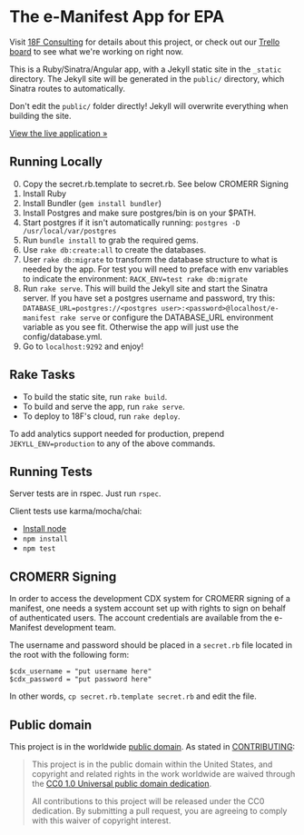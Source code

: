 # The e-Manifest App for EPA

Visit [18F Consulting](https://pages.18f.gov/consulting/projects/epa/e-manifest/) for details about this project, or check out our [Trello board](https://trello.com/b/0geMlbgF/epa-emanifest) to see what we're working on right now.

This is a Ruby/Sinatra/Angular app, with a Jekyll static site in the `_static` directory. The Jekyll site will be generated in the `public/` directory, which Sinatra routes to automatically.

Don't edit the `public/` folder directly! Jekyll will overwrite everything when building the site.

[View the live application »](https://e-manifest.18f.gov)

## Running Locally

0. Copy the secret.rb.template to secret.rb. See below CROMERR Signing
1. Install Ruby
2. Install Bundler (`gem install bundler`)
3. Install Postgres and make sure postgres/bin is on your $PATH.
4. Start postgres if it isn't automatically running: `postgres -D /usr/local/var/postgres`
5. Run `bundle install` to grab the required gems.
4. Use `rake db:create:all` to create the databases.
5. User `rake db:migrate` to transform the database structure to what is
   needed by the app. For test you will need to preface with env
variables to indicate the environment: `RACK_ENV=test rake db:migrate`
6. Run `rake serve`. This will build the Jekyll site and start the Sinatra server. If you have set a postgres username and password, try this: `DATABASE_URL=postgres://<postgres user>:<password>@localhost/e-manifest rake serve` or configure the DATABASE_URL environment variable as you see fit. Otherwise the app will just use the config/database.yml.
7. Go to `localhost:9292` and enjoy!

## Rake Tasks

- To build the static site, run `rake build`.
- To build and serve the app, run `rake serve`.
- To deploy to 18F's cloud, run `rake deploy`.

To add analytics support needed for production, prepend `JEKYLL_ENV=production` to any of the above commands.

## Running Tests
Server tests are in rspec. Just run `rspec`.

Client tests use karma/mocha/chai:

- [Install node](https://nodejs.org/en/download/stable/)
- `npm install`
- `npm test`


## CROMERR Signing

In order to access the development CDX system for CROMERR signing of a manifest, one needs a system account set up with rights to sign on behalf of authenticated users. The account credentials are available from the e-Manifest development team.

The username and password should be placed in a `secret.rb` file located in the root with the following form:

	$cdx_username = "put username here"
	$cdx_password = "put password here"

In other words, `cp secret.rb.template secret.rb` and edit the file.

## Public domain

This project is in the worldwide [public domain](LICENSE.md). As stated in [CONTRIBUTING](CONTRIBUTING.md):

> This project is in the public domain within the United States, and copyright and related rights in the work worldwide are waived through the [CC0 1.0 Universal public domain dedication](https://creativecommons.org/publicdomain/zero/1.0/).
>
> All contributions to this project will be released under the CC0 dedication. By submitting a pull request, you are agreeing to comply with this waiver of copyright interest.
